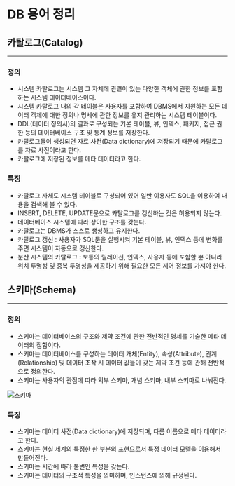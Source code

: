 # DB 용어 정리

## 카탈로그(Catalog)

---

### 정의

- 시스템 카탈로그는 시스템 그 자체에 관련이 있는 다양한 객체에 관한 정보를 포함하는 시스템 데이터베이스이다.
- 시스템 카탈로그 내의 각 테이블은 사용자를 포함하여 DBMS에서 지원하는 모든 데이터 객체에 대한 정의나 명세에 관한 정보를 유지 관리하는 시스템 테이블이다.
- DDL(데이터 정의서)의 결과로 구성되는 기본 테이블, 뷰, 인덱스, 패키지, 접근 권한 등의 데이터베이스 구조 및 통계 정보를 저장한다.
- 카탈로그들이 생성되면 자료 사전(Data dictionary)에 저장되기 때문에 카탈로그를 자료 사전이라고 한다.
- 카탈로그에 저장된 정보를 메타 데이터라고 한다.

### 특징

- 카탈로그 자체도 시스템 테이블로 구성되어 있어 일반 이용자도 SQL을 이용하여 내용을 검색해 볼 수 있다.
- INSERT, DELETE, UPDATE문으로 카탈로그를 갱신하는 것은 허용되지 않는다.
- 데이터베이스 시스템에 따라 상이한 구조를 갖는다.
- 카탈로그는 DBMS가 스스로 생성하고 유지한다.
- 카탈로그 갱신 : 사용자가 SQL문을 실행시켜 기본 테이블, 뷰, 인덱스 등에 변화를 주면 시스템이 자동으로 갱신한다.
- 분산 시스템의 카탈로그 : 보통의 릴레이션, 인덱스, 사용자 등에 포함할 뿐 아니라 위치 투명성 및 중복 투명성을 제공하기 위해 필요한 모든 제어 정보를 가져야 한다.



## 스키마(Schema)

---

### 정의

- 스키마는 데이터베이스의 구조와 제약 조건에 관한 전반적인 명세를 기술한 메타 데이터의 집합이다.
- 스키마는 데이터베이스를 구성하는 데이터 개체(Entity), 속성(Attribute), 관계(Relationship) 및 데이터 조작 시 데이터 값들이 갖는 제약 조건 등에 관해 전반적으로 정의한다.
- 스키마는 사용자의 관점에 따라 외부 스키마, 개념 스키마, 내부 스키마로 나눠진다.

![스키마](https://t1.daumcdn.net/cfile/tistory/9936823A5B698C4023)

### 특징

- 스키마는 데이터 사전(Data dictionary)에 저장되며, 다름 이름으로 메타 데이터라고 한다.
- 스키마는 현실 세계의 특정한 한 부분의 표현으로서 특정 데이터 모델을 이용해서 만들어진다.
- 스키마는 시간에 따라 불변인 특성을 갖는다.
- 스키마는 데이터의 구조적 특성을 의미하며, 인스턴스에 의해 규정된다.